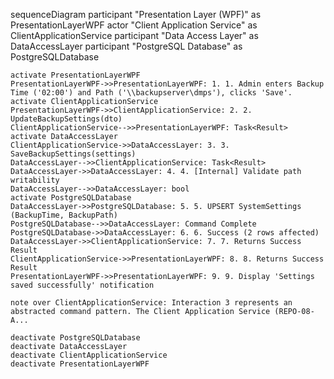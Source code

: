 sequenceDiagram
    participant "Presentation Layer (WPF)" as PresentationLayerWPF
    actor "Client Application Service" as ClientApplicationService
    participant "Data Access Layer" as DataAccessLayer
    participant "PostgreSQL Database" as PostgreSQLDatabase

    activate PresentationLayerWPF
    PresentationLayerWPF->>PresentationLayerWPF: 1. 1. Admin enters Backup Time ('02:00') and Path ('\\backupserver\dmps'), clicks 'Save'.
    activate ClientApplicationService
    PresentationLayerWPF->>ClientApplicationService: 2. 2. UpdateBackupSettings(dto)
    ClientApplicationService-->>PresentationLayerWPF: Task<Result>
    activate DataAccessLayer
    ClientApplicationService->>DataAccessLayer: 3. 3. SaveBackupSettings(settings)
    DataAccessLayer-->>ClientApplicationService: Task<Result>
    DataAccessLayer->>DataAccessLayer: 4. 4. [Internal] Validate path writability
    DataAccessLayer-->>DataAccessLayer: bool
    activate PostgreSQLDatabase
    DataAccessLayer->>PostgreSQLDatabase: 5. 5. UPSERT SystemSettings (BackupTime, BackupPath)
    PostgreSQLDatabase-->>DataAccessLayer: Command Complete
    PostgreSQLDatabase->>DataAccessLayer: 6. 6. Success (2 rows affected)
    DataAccessLayer->>ClientApplicationService: 7. 7. Returns Success Result
    ClientApplicationService->>PresentationLayerWPF: 8. 8. Returns Success Result
    PresentationLayerWPF->>PresentationLayerWPF: 9. 9. Display 'Settings saved successfully' notification

    note over ClientApplicationService: Interaction 3 represents an abstracted command pattern. The Client Application Service (REPO-08-A...

    deactivate PostgreSQLDatabase
    deactivate DataAccessLayer
    deactivate ClientApplicationService
    deactivate PresentationLayerWPF
